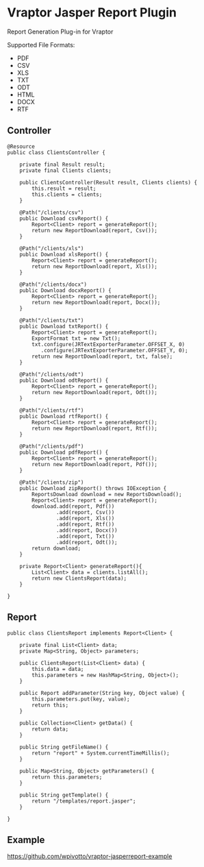 Vraptor Jasper Report Plugin
======

Report Generation Plug-in for Vraptor

Supported File Formats:

* PDF
* CSV
* XLS
* TXT
* ODT
* HTML
* DOCX
* RTF

Controller
--------

	@Resource
	public class ClientsController {

		private final Result result;
		private final Clients clients;
	
		public ClientsController(Result result, Clients clients) {
			this.result = result;
			this.clients = clients;
		}
		
		@Path("/clients/csv") 
		public Download csvReport() {
			Report<Client> report = generateReport();
			return new ReportDownload(report, Csv());
		}
		
		@Path("/clients/xls") 
		public Download xlsReport() {
			Report<Client> report = generateReport();
			return new ReportDownload(report, Xls());
		}
		
		@Path("/clients/docx") 
		public Download docxReport() {
			Report<Client> report = generateReport();
			return new ReportDownload(report, Docx());
		}
		
		@Path("/clients/txt") 
		public Download txtReport() {
			Report<Client> report = generateReport();
			ExportFormat txt = new Txt();
			txt.configure(JRTextExporterParameter.OFFSET_X, 0)
			   .configure(JRTextExporterParameter.OFFSET_Y, 0);
			return new ReportDownload(report, txt, false);
		}
		
		@Path("/clients/odt") 
		public Download odtReport() {
			Report<Client> report = generateReport();
			return new ReportDownload(report, Odt());
		}
		
		@Path("/clients/rtf") 
		public Download rtfReport() {
			Report<Client> report = generateReport();
			return new ReportDownload(report, Rtf());
		}
		
		@Path("/clients/pdf") 
		public Download pdfReport() {
			Report<Client> report = generateReport();
			return new ReportDownload(report, Pdf());
		}
		
		@Path("/clients/zip") 
		public Download zipReport() throws IOException {
			ReportsDownload download = new ReportsDownload();
			Report<Client> report = generateReport();
			download.add(report, Pdf())
					.add(report, Csv())
					.add(report, Xls())
					.add(report, Rtf())
					.add(report, Docx())
					.add(report, Txt())
					.add(report, Odt());
			return download;
		}
		
		private Report<Client> generateReport(){
			List<Client> data = clients.listAll();
			return new ClientsReport(data);
		}
	
	}

Report
--------

	public class ClientsReport implements Report<Client> {
	
		private final List<Client> data;
		private Map<String, Object> parameters;
		
		public ClientsReport(List<Client> data) {
			this.data = data;
			this.parameters = new HashMap<String, Object>();
		}
	
		public Report addParameter(String key, Object value) {
			this.parameters.put(key, value);
			return this;
		}
	
		public Collection<Client> getData() {
			return data;
		}
	
		public String getFileName() {
			return "report" + System.currentTimeMillis();
		}
	
		public Map<String, Object> getParameters() {
			return this.parameters;
		}
	
		public String getTemplate() {
			return "/templates/report.jasper";
		}

	}
	

Example
------

<https://github.com/wpivotto/vraptor-jasperreport-example>

